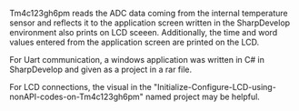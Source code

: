 Tm4c123gh6pm reads the ADC data coming from the internal temperature sensor and reflects it to the application screen written in the SharpDevelop environment also prints on LCD sceeen. Additionally, the time and word values ​​entered from the application screen are printed on the LCD.

For Uart communication, a windows application was written in C# in SharpDevelop and given as a project in a rar file.

For LCD connections, the visual in the "Initialize-Configure-LCD-using-nonAPI-codes-on-Tm4c123gh6pm" named project may be helpful.
